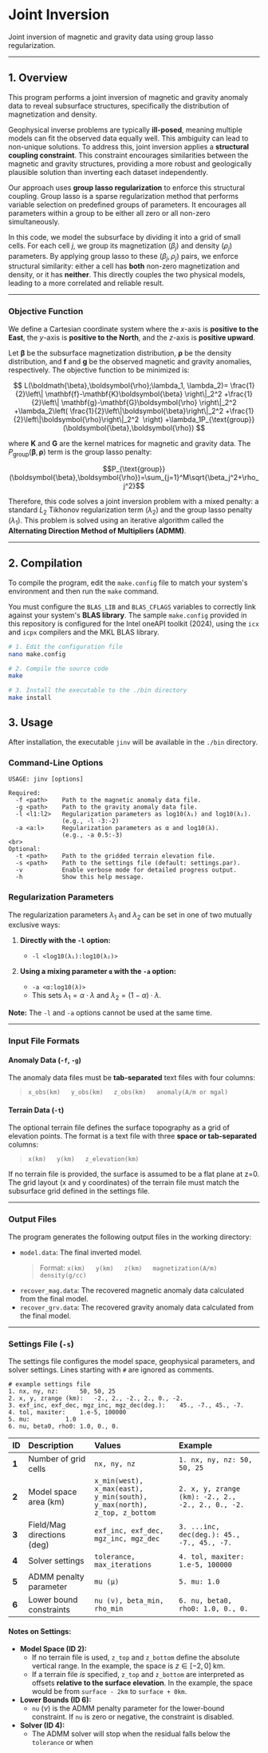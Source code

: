 # Joint Inversion

Joint inversion of magnetic and gravity data using group lasso regularization.

---
## 1. Overview

This program performs a joint inversion of magnetic and gravity anomaly data to reveal subsurface structures, specifically the distribution of magnetization and density.

Geophysical inverse problems are typically **ill-posed**, meaning multiple models can fit the observed data equally well. This ambiguity can lead to non-unique solutions. To address this, joint inversion applies a **structural coupling constraint**. This constraint encourages similarities between the magnetic and gravity structures, providing a more robust and geologically plausible solution than inverting each dataset independently.

Our approach uses **group lasso regularization** to enforce this structural coupling. Group lasso is a sparse regularization method that performs variable selection on predefined groups of parameters. It encourages all parameters within a group to be either all zero or all non-zero simultaneously.

In this code, we model the subsurface by dividing it into a grid of small cells. For each cell $j$, we group its magnetization ($\beta_j$) and density ($\rho_j$) parameters. By applying group lasso to these ($\beta_j, \rho_j$) pairs, we enforce structural similarity: either a cell has **both** non-zero magnetization and density, or it has **neither**. This directly couples the two physical models, leading to a more correlated and reliable result.

---
### Objective Function

We define a Cartesian coordinate system where the $x$-axis is **positive to the East**, the $y$-axis is **positive to the North**, and the $z$-axis is **positive upward**.

Let $\boldsymbol{\beta}$ be the subsurface magnetization distribution, $\boldsymbol{\rho}$ be the density distribution, and $\mathbf{f}$ and $\mathbf{g}$ be the observed magnetic and gravity anomalies, respectively. The objective function to be minimized is:

$$
L(\boldmath{\beta},\boldsymbol{\rho};\lambda_1, \lambda_2)=
\frac{1}{2}\left\|
	\mathbf{f}-\mathbf{K}\boldsymbol{\beta}
\right\|_2^2
+\frac{1}{2}\left\|
	\mathbf{g}-\mathbf{G}\boldsymbol{\rho}
\right\|_2^2
+\lambda_2\left(
	\frac{1}{2}\left\|\boldsymbol{\beta}\right\|_2^2
	+\frac{1}{2}\left\|\boldsymbol{\rho}\right\|_2^2
 \right)
+\lambda_1P_{\text{group}}(\boldsymbol{\beta},\boldsymbol{\rho})
$$

where $\mathbf{K}$ and $\mathbf{G}$ are the kernel matrices for magnetic and gravity data. The $P_{\text{group}}(\boldsymbol{\beta},\boldsymbol{\rho})$ term is the group lasso penalty:

$$P_{\text{group}}(\boldsymbol{\beta},\boldsymbol{\rho})=\sum_{j=1}^M\sqrt{\beta_j^2+\rho_j^2}$$

Therefore, this code solves a joint inversion problem with a mixed penalty: a standard $L_2$ Tikhonov regularization term ($\lambda_2$) and the group lasso penalty ($\lambda_1$). This problem is solved using an iterative algorithm called the **Alternating Direction Method of Multipliers (ADMM)**.

---
## 2. Compilation

To compile the program, edit the `make.config` file to match your system's environment and then run the `make` command.

You must configure the `BLAS_LIB` and `BLAS_CFLAGS` variables to correctly link against your system's **BLAS library**. The sample `make.config` provided in this repository is configured for the Intel oneAPI toolkit (2024), using the `icx` and `icpx` compilers and the MKL BLAS library.

```bash
# 1. Edit the configuration file
nano make.config

# 2. Compile the source code
make

# 3. Install the executable to the ./bin directory
make install
```


## 3. Usage
After installation, the executable `jinv` will be available in the `./bin` directory.

### Command-Line Options
```
USAGE: jinv [options]

Required:
  -f <path>    Path to the magnetic anomaly data file.
  -g <path>    Path to the gravity anomaly data file.
  -l <l1:l2>   Regularization parameters as log10(λ₁) and log10(λ₂).
               (e.g., -l -3:-2)
  -a <a:l>     Regularization parameters as α and log10(λ).
               (e.g., -a 0.5:-3)
<br>
Optional:
  -t <path>    Path to the gridded terrain elevation file.
  -s <path>    Path to the settings file (default: settings.par).
  -v           Enable verbose mode for detailed progress output.
  -h           Show this help message.
```

### Regularization Parameters

The regularization parameters $\lambda_1$ and $\lambda_2$ can be set in one of two mutually exclusive ways:

1.  **Directly with the `-l` option:**
    * `-l <log10(λ₁):log10(λ₂)>`

2.  **Using a mixing parameter `α` with the `-a` option:**
    * `-a <α:log10(λ)>`
    * This sets $\lambda_1 = \alpha \cdot \lambda$ and $\lambda_2 = (1-\alpha) \cdot \lambda$.

**Note:** The `-l` and `-a` options cannot be used at the same time.

---
### Input File Formats

#### Anomaly Data (`-f`, `-g`)
The anomaly data files must be **tab-separated** text files with four columns:
> `x_obs(km)   y_obs(km)   z_obs(km)   anomaly(A/m or mgal)`

#### Terrain Data (`-t`)
The optional terrain file defines the surface topography as a grid of elevation points. The format is a text file with three **space or tab-separated** columns:
> `x(km)   y(km)   z_elevation(km)`

If no terrain file is provided, the surface is assumed to be a flat plane at z=0. The grid layout (x and y coordinates) of the terrain file must match the subsurface grid defined in the settings file.

---
### Output Files

The program generates the following output files in the working directory:

* `model.data`: The final inverted model.
    > Format: `x(km)   y(km)   z(km)   magnetization(A/m)   density(g/cc)`
* `recover_mag.data`: The recovered magnetic anomaly data calculated from the final model.
* `recover_grv.data`: The recovered gravity anomaly data calculated from the final model.

---
### Settings File (`-s`)

The settings file configures the model space, geophysical parameters, and solver settings. Lines starting with `#` are ignored as comments.

```
# example settings file
1. nx, ny, nz:		50, 50, 25
2. x, y, zrange (km):	-2., 2., -2., 2., 0., -2.
3. exf_inc, exf_dec, mgz_inc, mgz_dec(deg.):	45., -7., 45., -7.
4. tol, maxiter:	1.e-5, 100000
5. mu:			1.0
6. nu, beta0, rho0:	1.0, 0., 0.
```

| ID | Description | Values | Example |
| :--- | :--- | :--- | :--- |
| **1** | Number of grid cells | `nx, ny, nz` | `1. nx, ny, nz: 50, 50, 25` |
| **2** | Model space area (km) | `x_min(west), x_max(east),`<br>`y_min(south), y_max(north),`<br> `z_top, z_bottom` | `2. x, y, zrange (km): -2., 2., -2., 2., 0., -2.` |
| **3** | Field/Mag directions (deg) | `exf_inc, exf_dec, mgz_inc, mgz_dec` | `3. ...inc, dec(deg.): 45., -7., 45., -7.` |
| **4** | Solver settings | `tolerance, max_iterations` | `4. tol, maxiter: 1.e-5, 100000` |
| **5** | ADMM penalty parameter | `mu (μ)` | `5. mu: 1.0` |
| **6** | Lower bound constraints | `nu (ν), beta_min, rho_min` | `6. nu, beta0, rho0: 1.0, 0., 0.` |

#### Notes on Settings:

* **Model Space (ID 2):**
    * If no terrain file is used, `z_top` and `z_bottom` define the absolute vertical range. In the example, the space is $z \in [-2, 0]$ km.
    * If a terrain file *is* specified, `z_top` and `z_bottom` are interpreted as offsets **relative to the surface elevation**. In the example, the space would be from `surface - 2km` to `surface + 0km`.
* **Lower Bounds (ID 6):**
    * `nu` ($\nu$) is the ADMM penalty parameter for the lower-bound constraint. If `nu` is zero or negative, the constraint is disabled.
* **Solver (ID 4):**
    * The ADMM solver will stop when the residual falls below the `tolerance` or when 


